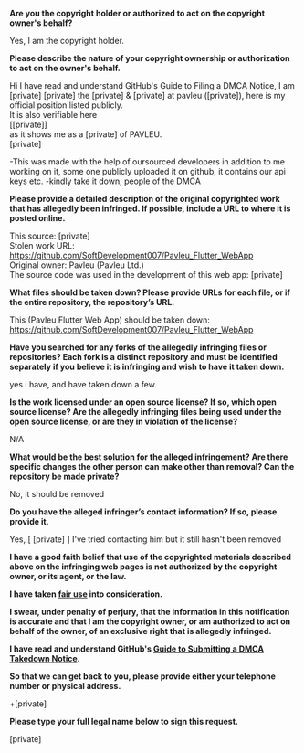 **Are you the copyright holder or authorized to act on the copyright owner's behalf?**

Yes, I am the copyright holder.

**Please describe the nature of your copyright ownership or authorization to act on the owner's behalf.**

Hi I have read and understand GitHub's Guide to Filing a DMCA Notice, I am [private] [private] the [private] & [private] at pavleu ([private]), here is my official position listed publicly.  
It is also verifiable here  
[[private]]  
as it shows me as a [private] of PAVLEU.  
[private]  

-This was made with the help of oursourced developers in addition to me working on it, some one publicly uploaded it on github, it contains our api keys etc.
-kindly take it down, people of the DMCA

**Please provide a detailed description of the original copyrighted work that has allegedly been infringed. If possible, include a URL to where it is posted online.**

This source: [private]  
Stolen work URL: https://github.com/SoftDevelopment007/Pavleu_Flutter_WebApp  
Original owner: Pavleu (Pavleu Ltd.)  
The source code was used in the development of this web app: [private]  

**What files should be taken down? Please provide URLs for each file, or if the entire repository, the repository’s URL.**

This (Pavleu Flutter Web App) should be taken down: https://github.com/SoftDevelopment007/Pavleu_Flutter_WebApp

**Have you searched for any forks of the allegedly infringing files or repositories? Each fork is a distinct repository and must be identified separately if you believe it is infringing and wish to have it taken down.**

yes i have, and have taken down a few.

**Is the work licensed under an open source license? If so, which open source license? Are the allegedly infringing files being used under the open source license, or are they in violation of the license?**

N/A

**What would be the best solution for the alleged infringement? Are there specific changes the other person can make other than removal? Can the repository be made private?**

No, it should be removed

**Do you have the alleged infringer’s contact information? If so, please provide it.**

Yes, [ [private] ] I've tried contacting him but it still hasn't been removed

**I have a good faith belief that use of the copyrighted materials described above on the infringing web pages is not authorized by the copyright owner, or its agent, or the law.**

**I have taken <a href="https://www.lumendatabase.org/topics/22">fair use</a> into consideration.**

**I swear, under penalty of perjury, that the information in this notification is accurate and that I am the copyright owner, or am authorized to act on behalf of the owner, of an exclusive right that is allegedly infringed.**

**I have read and understand GitHub's <a href="https://docs.github.com/articles/guide-to-submitting-a-dmca-takedown-notice/">Guide to Submitting a DMCA Takedown Notice</a>.**

**So that we can get back to you, please provide either your telephone number or physical address.**

+[private]

**Please type your full legal name below to sign this request.**

[private]
